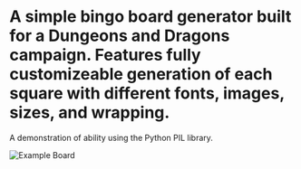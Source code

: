 # A simple bingo board generator built for a Dungeons and Dragons campaign. Features fully customizeable generation of each square with different fonts, images, sizes, and wrapping.
A demonstration of ability using the Python PIL library. 

![Example Board](https://i.imgur.com/I3kHnxy.png)

